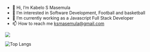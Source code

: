 - 👋 Hi, I’m Kabelo S Masemula
- 👀 I’m interested in Software Development, Football and basketball
- 🌱 I’m currently working as a Javascript Full Stack Developer
- 📫 How to reach me ksmasemula@gmail.com

<img src="https://github-readme-stats-git-master-ksmasemula.vercel.app/api?username=ksmasemula&show=reviews,discussions_started,discussions_answered,prs_merged,prs_merged_percentage&show_icons=true&theme=dracula" />

![Top Langs](https://github-readme-stats-git-master-ksmasemula.vercel.app/api/top-langs/?username=ksmasemula&layout=pie)
<!---
ksmasemula/ksmasemula is a ✨ special ✨ repository because its `README.md` (this file) appears on your GitHub profile.
You can click the Preview link to take a look at your changes.
--!>
